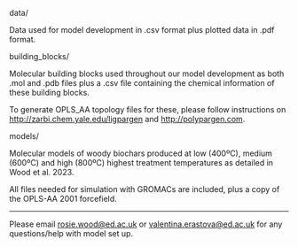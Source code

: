 data/

Data used for model development in .csv format plus plotted data in .pdf format.

building_blocks/

Molecular building blocks used throughout our model development as both .mol and .pdb files plus a .csv file containing the chemical information of these building blocks.

To generate OPLS_AA topology files for these, please follow instructions on http://zarbi.chem.yale.edu/ligpargen and http://polypargen.com.

models/ 

Molecular models of woody biochars produced at low (400ºC), medium (600ºC) and high (800ºC) highest treatment temperatures as detailed in Wood et al. 2023. 

All files needed for simulation with GROMACs are included, plus a copy of the OPLS-AA 2001 forcefield.


-----


Please email rosie.wood@ed.ac.uk or valentina.erastova@ed.ac.uk for any questions/help with model set up.

